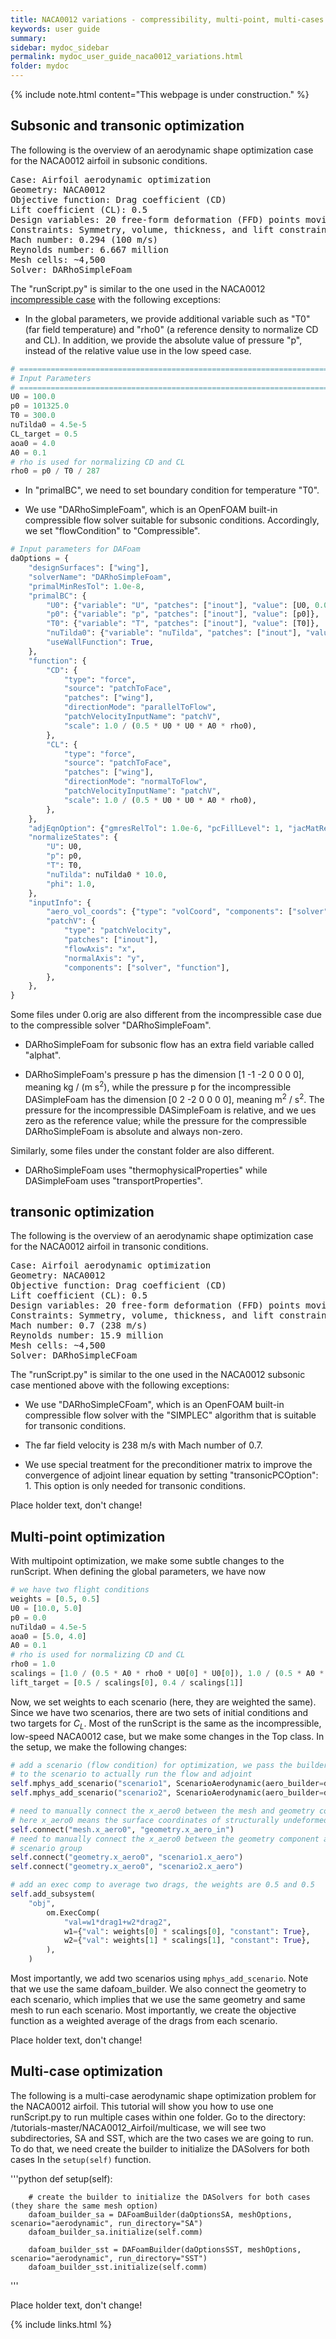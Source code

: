 ```yaml
---
title: NACA0012 variations - compressibility, multi-point, multi-cases
keywords: user guide
summary: 
sidebar: mydoc_sidebar
permalink: mydoc_user_guide_naca0012_variations.html
folder: mydoc
---
```


{% include note.html content="This webpage is under construction." %}

## Subsonic and transonic optimization

The following is the overview of an aerodynamic shape optimization case for the NACA0012 airfoil in subsonic conditions. 

<pre>
Case: Airfoil aerodynamic optimization 
Geometry: NACA0012
Objective function: Drag coefficient (CD)
Lift coefficient (CL): 0.5
Design variables: 20 free-form deformation (FFD) points moving in the y direction, one angle of attack
Constraints: Symmetry, volume, thickness, and lift constraints (total number: 34)
Mach number: 0.294 (100 m/s)
Reynolds number: 6.667 million
Mesh cells: ~4,500
Solver: DARhoSimpleFoam
</pre>

The "runScript.py" is similar to the one used in the NACA0012 [incompressible case](mydoc_user_guide_naca0012.html) with the following exceptions:

- In the global parameters, we provide additional variable such as "T0" (far field temperature) and "rho0" (a reference density to normalize CD and CL). In addition, we provide the absolute value of pressure "p", instead of the relative value use in the low speed case.

```python
# =============================================================================
# Input Parameters
# =============================================================================
U0 = 100.0
p0 = 101325.0
T0 = 300.0
nuTilda0 = 4.5e-5
CL_target = 0.5
aoa0 = 4.0
A0 = 0.1
# rho is used for normalizing CD and CL
rho0 = p0 / T0 / 287
```


- In "primalBC", we need to set boundary condition for temperature "T0".

- We use "DARhoSimpleFoam", which is an OpenFOAM built-in compressible flow solver suitable for subsonic conditions. Accordingly, we set "flowCondition" to "Compressible".

```python
# Input parameters for DAFoam
daOptions = {
    "designSurfaces": ["wing"],
    "solverName": "DARhoSimpleFoam",
    "primalMinResTol": 1.0e-8,
    "primalBC": {
        "U0": {"variable": "U", "patches": ["inout"], "value": [U0, 0.0, 0.0]},
        "p0": {"variable": "p", "patches": ["inout"], "value": [p0]},
        "T0": {"variable": "T", "patches": ["inout"], "value": [T0]},
        "nuTilda0": {"variable": "nuTilda", "patches": ["inout"], "value": [nuTilda0]},
        "useWallFunction": True,
    },
    "function": {
        "CD": {
            "type": "force",
            "source": "patchToFace",
            "patches": ["wing"],
            "directionMode": "parallelToFlow",
            "patchVelocityInputName": "patchV",
            "scale": 1.0 / (0.5 * U0 * U0 * A0 * rho0),
        },
        "CL": {
            "type": "force",
            "source": "patchToFace",
            "patches": ["wing"],
            "directionMode": "normalToFlow",
            "patchVelocityInputName": "patchV",
            "scale": 1.0 / (0.5 * U0 * U0 * A0 * rho0),
        },
    },
    "adjEqnOption": {"gmresRelTol": 1.0e-6, "pcFillLevel": 1, "jacMatReOrdering": "rcm"},
    "normalizeStates": {
        "U": U0,
        "p": p0,
        "T": T0,
        "nuTilda": nuTilda0 * 10.0,
        "phi": 1.0,
    },
    "inputInfo": {
        "aero_vol_coords": {"type": "volCoord", "components": ["solver", "function"]},
        "patchV": {
            "type": "patchVelocity",
            "patches": ["inout"],
            "flowAxis": "x",
            "normalAxis": "y",
            "components": ["solver", "function"],
        },
    },
}
```

Some files under 0.orig are also different from the incompressible case due to the compressible solver "DARhoSimpleFoam".

- DARhoSimpleFoam for subsonic flow has an extra field variable called "alphat".

- DARhoSimpleFoam's pressure p has the dimension [1 -1 -2 0 0 0 0], meaning kg / (m s<sup>2</sup>), while the pressure p for the incompressible DASimpleFoam has the dimension [0 2 -2 0 0 0 0], meaning m<sup>2</sup> / s<sup>2</sup>. The pressure for the incompressible DASimpleFoam is relative, and we ues zero as the reference value; while the pressure for the compressible DARhoSimpleFoam is absolute and always non-zero.

Similarly, some files under the constant folder are also different.

- DARhoSimpleFoam uses "thermophysicalProperties" while DASimpleFoam uses "transportProperties".


## transonic optimization

The following is the overview of an aerodynamic shape optimization case for the NACA0012 airfoil in transonic conditions.

<pre>
Case: Airfoil aerodynamic optimization 
Geometry: NACA0012
Objective function: Drag coefficient (CD)
Lift coefficient (CL): 0.5
Design variables: 20 free-form deformation (FFD) points moving in the y direction, one angle of attack
Constraints: Symmetry, volume, thickness, and lift constraints (total number: 34)
Mach number: 0.7 (238 m/s)
Reynolds number: 15.9 million
Mesh cells: ~4,500
Solver: DARhoSimpleCFoam
</pre>


The "runScript.py" is similar to the one used in the NACA0012 subsonic case mentioned above with the following exceptions:

- We use "DARhoSimpleCFoam", which is an OpenFOAM built-in compressible flow solver with the "SIMPLEC" algorithm that is suitable for transonic conditions.

- The far field velocity is 238 m/s with Mach number of 0.7.

- We use special treatment for the preconditioner matrix to improve the convergence of adjoint linear equation by setting "transonicPCOption": 1. This option is only needed for transonic conditions.


Place holder text, don't change!

## Multi-point optimization

With multipoint optimization, we make some subtle changes to the runScript. When defining the global parameters, we have now 

```python
# we have two flight conditions
weights = [0.5, 0.5]
U0 = [10.0, 5.0]
p0 = 0.0
nuTilda0 = 4.5e-5
aoa0 = [5.0, 4.0]
A0 = 0.1
# rho is used for normalizing CD and CL
rho0 = 1.0
scalings = [1.0 / (0.5 * A0 * rho0 * U0[0] * U0[0]), 1.0 / (0.5 * A0 * rho0 * U0[1] * U0[1])]
lift_target = [0.5 / scalings[0], 0.4 / scalings[1]]
```

Now, we set weights to each scenario (here, they are weighted the same). Since we have two scenarios, there are two sets of initial conditions and two targets for $C_L$. Most of the runScript is the same as the incompressible, low-speed NACA0012 case, but we make some changes in the Top class. In the setup, we make the following changes: 

```python
# add a scenario (flow condition) for optimization, we pass the builder
# to the scenario to actually run the flow and adjoint
self.mphys_add_scenario("scenario1", ScenarioAerodynamic(aero_builder=dafoam_builder))
self.mphys_add_scenario("scenario2", ScenarioAerodynamic(aero_builder=dafoam_builder))

# need to manually connect the x_aero0 between the mesh and geometry components
# here x_aero0 means the surface coordinates of structurally undeformed mesh
self.connect("mesh.x_aero0", "geometry.x_aero_in")
# need to manually connect the x_aero0 between the geometry component and the cruise
# scenario group
self.connect("geometry.x_aero0", "scenario1.x_aero")
self.connect("geometry.x_aero0", "scenario2.x_aero")

# add an exec comp to average two drags, the weights are 0.5 and 0.5
self.add_subsystem(
    "obj",
        om.ExecComp(
            "val=w1*drag1+w2*drag2",
            w1={"val": weights[0] * scalings[0], "constant": True},
            w2={"val": weights[1] * scalings[1], "constant": True},
        ),
    )
```

Most importantly, we add two scenarios using `mphys_add_scenario`. Note that we use the same dafoam_builder. We also connect the geometry to each scenario, which implies that we use the same geometry and same mesh to run each scenario. Most importantly, we create the objective function as a weighted average of the drags from each scenario. 

Place holder text, don't change!

## Multi-case optimization

The following is a multi-case aerodynamic shape optimization problem for the NACA0012 airfoil. This tutorial will show you how to use one runScript.py to run multiple cases within one folder. Go to the directory: /tutorials-master/NACA0012_Airfoil/multicase, we will see two subdirectories, SA and SST, which are the two cases we are going to run. To do that, we need create the builder to initialize the DASolvers for both cases In the `setup(self)` function.

'''python
    def setup(self):

        # create the builder to initialize the DASolvers for both cases (they share the same mesh option)
        dafoam_builder_sa = DAFoamBuilder(daOptionsSA, meshOptions, scenario="aerodynamic", run_directory="SA")
        dafoam_builder_sa.initialize(self.comm)

        dafoam_builder_sst = DAFoamBuilder(daOptionsSST, meshOptions, scenario="aerodynamic", run_directory="SST")
        dafoam_builder_sst.initialize(self.comm)
'''

Place holder text, don't change!


{% include links.html %}
